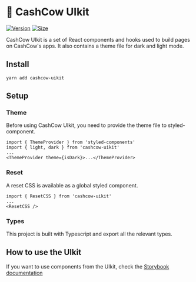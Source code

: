# 🐄 CashCow UIkit

[![Version](https://img.shields.io/npm/v/@pancakeswap-libs/uikit)](https://www.npmjs.com/package/@pancakeswap-libs/uikit) [![Size](https://img.shields.io/bundlephobia/min/@pancakeswap-libs/uikit)](https://www.npmjs.com/package/@pancakeswap-libs/uikit)

CashCow UIkit is a set of React components and hooks used to build pages on CashCow's apps. It also contains a theme file for dark and light mode.

## Install

`yarn add cashcow-uikit`

## Setup

### Theme

Before using CashCow UIkit, you need to provide the theme file to styled-component.

```
import { ThemeProvider } from 'styled-components'
import { light, dark } from 'cashcow-uikit'
...
<ThemeProvider theme={isDark}>...</ThemeProvider>
```

### Reset

A reset CSS is available as a global styled component.

```
import { ResetCSS } from 'cashcow-uikit'
...
<ResetCSS />
```

### Types

This project is built with Typescript and export all the relevant types.

## How to use the UIkit

If you want to use components from the UIkit, check the [Storybook documentation](https://pancakeswap.github.io/pancake-uikit/)
